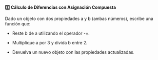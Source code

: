 <strong>2️⃣ Cálculo de Diferencias con Asignación Compuesta</strong>

Dado un objeto con dos propiedades a y b (ambas números), escribe una función que:

- Reste b de a utilizando el operador -=.

- Multiplique a por 3 y divida b entre 2.

- Devuelva un nuevo objeto con las propiedades actualizadas.